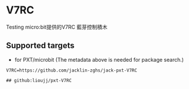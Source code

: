 # V7RC

Testing micro:bit提供的V7RC  藍芽控制積木


## Supported targets

* for PXT/microbit
(The metadata above is needed for package search.)

```package
V7RC=https://github.com/jacklin-zghs/jack-pxt-V7RC

## github:lioujj/pxt-V7RC
```
